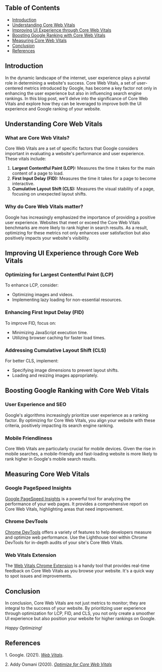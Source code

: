 <h2>Table of Contents</h2>
<nav>
  <ul>
    <li><a href="#introduction">Introduction</a></li>
    <li><a href="#understanding-core-web-vitals">Understanding Core Web Vitals</a></li>
    <li><a href="#improving-ui-experience">Improving UI Experience through Core Web Vitals</a></li>
    <li><a href="#boosting-google-ranking">Boosting Google Ranking with Core Web Vitals</a></li>
    <li><a href="#measuring-core-web-vitals">Measuring Core Web Vitals</a></li>
    <li><a href="#conclusion">Conclusion</a></li>
    <li><a href="#references">References</a></li>
  </ul>
</nav>

<section id="introduction">
  <h2>Introduction</h2>
  <p>In the dynamic landscape of the internet, user experience plays a pivotal role in determining a website's success. Core Web Vitals, a set of user-centered metrics introduced by Google, has become a key factor not only in enhancing the user experience but also in influencing search engine rankings. In this blog post, we'll delve into the significance of Core Web Vitals and explore how they can be leveraged to improve both the UI experience and Google ranking of your website.</p>
</section>

<section id="understanding-core-web-vitals">
  <h2>Understanding Core Web Vitals</h2>

  <div>
    <h3>What are Core Web Vitals?</h3>
    <p>Core Web Vitals are a set of specific factors that Google considers important in evaluating a website's performance and user experience. These vitals include:</p>
    <ol>
      <li><strong>Largest Contentful Paint (LCP):</strong> Measures the time it takes for the main content of a page to load.</li>
      <li><strong>First Input Delay (FID):</strong> Measures the time it takes for a page to become interactive.</li>
      <li><strong>Cumulative Layout Shift (CLS):</strong> Measures the visual stability of a page, focusing on unexpected layout shifts.</li>
    </ol>
  </div>

  <div>
    <h3>Why do Core Web Vitals matter?</h3>
    <p>Google has increasingly emphasized the importance of providing a positive user experience. Websites that meet or exceed the Core Web Vitals benchmarks are more likely to rank higher in search results. As a result, optimizing for these metrics not only enhances user satisfaction but also positively impacts your website's visibility.</p>
  </div>
</section>

<section id="improving-ui-experience">
  <h2>Improving UI Experience through Core Web Vitals</h2>

  <div>
    <h3>Optimizing for Largest Contentful Paint (LCP)</h3>
    <p>To enhance LCP, consider:</p>
    <ul>
      <li>Optimizing images and videos.</li>
      <li>Implementing lazy loading for non-essential resources.</li>
    </ul>
  </div>

  <div>
    <h3>Enhancing First Input Delay (FID)</h3>
    <p>To improve FID, focus on:</p>
    <ul>
      <li>Minimizing JavaScript execution time.</li>
      <li>Utilizing browser caching for faster load times.</li>
    </ul>
  </div>

  <div>
    <h3>Addressing Cumulative Layout Shift (CLS)</h3>
    <p>For better CLS, implement:</p>
    <ul>
      <li>Specifying image dimensions to prevent layout shifts.</li>
      <li>Loading and resizing images appropriately.</li>
    </ul>
  </div>
</section>

<section id="boosting-google-ranking">
  <h2>Boosting Google Ranking with Core Web Vitals</h2>

  <div>
    <h3>User Experience and SEO</h3>
    <p>Google's algorithms increasingly prioritize user experience as a ranking factor. By optimizing for Core Web Vitals, you align your website with these criteria, positively impacting its search engine ranking.</p>
  </div>

  <div>
    <h3>Mobile Friendliness</h3>
    <p>Core Web Vitals are particularly crucial for mobile devices. Given the rise in mobile searches, a mobile-friendly and fast-loading website is more likely to rank higher in Google's mobile search results.</p>
  </div>
</section>

<section id="measuring-core-web-vitals">
  <h2>Measuring Core Web Vitals</h2>

  <div>
    <h3>Google PageSpeed Insights</h3>
    <p><a href="https://developers.google.com/speed/pagespeed/insights/" target="_blank" rel="noopener noreferrer">Google PageSpeed Insights</a> is a powerful tool for analyzing the performance of your web pages. It provides a comprehensive report on Core Web Vitals, highlighting areas that need improvement.</p>
  </div>

  <div>
    <h3>Chrome DevTools</h3>
    <p><a href="https://developer.chrome.com/docs/devtools/" target="_blank" rel="noopener noreferrer">Chrome DevTools</a> offers a variety of features to help developers measure and optimize web performance. Use the Lighthouse tool within Chrome DevTools for in-depth audits of your site's Core Web Vitals.</p>
  </div>

  <div>
    <h3>Web Vitals Extension</h3>
    <p>The <a href="https://chrome.google.com/webstore/detail/web-vitals/ahfhijdlegdabablpippeagghigmibma" target="_blank" rel="noopener noreferrer">Web Vitals Chrome Extension</a> is a handy tool that provides real-time feedback on Core Web Vitals as you browse your website. It's a quick way to spot issues and improvements.</p>
  </div>
</section>

<section id="conclusion">
  <h2>Conclusion</h2>
  <p>In conclusion, Core Web Vitals are not just metrics to monitor; they are integral to the success of your website. By prioritizing user experience through optimization for LCP, FID, and CLS, you not only create a smoother UI experience but also position your website for higher rankings on Google.</p>
  <p><em>Happy Optimizing!</em></p>
</section>

<section id="references">
  <h2>References</h2>
  <div>
    <p>1. Google. (2021). <em><a href="https://web.dev/vitals/" target="_blank" rel="noopener noreferrer">Web Vitals</a></em>.</p>
  </div>
  <div>
    <p>2. Addy Osmani (2020). <em><a href="https://youtu.be/AQqFZ5t8uNc?si=cUIMTqr1gC5AaZUW" target="_blank" rel="noopener noreferrer">Optimize for Core Web Vitals</a></em></p>
  </div>
</section>
